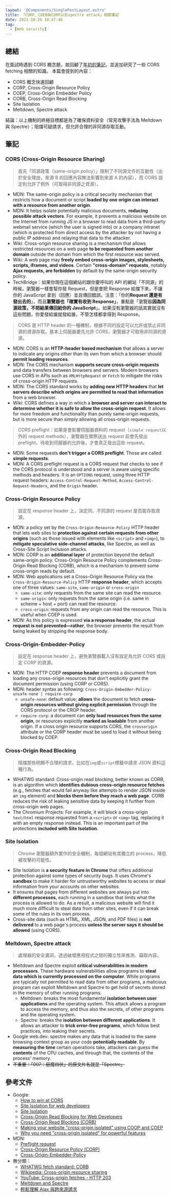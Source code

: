 ```yaml
---
layout: '@Components/SinglePostLayout.astro'
title: 「CORP、COEB與CORP以及spectre attack」相關筆記
date: 2021-10-26 10:47:48
tag:
  - [Web security]
---
```


## 總結

在面試時遇到 CORS 概念題，故回顧了[年初的筆記](https://tzynwang.github.io/2021/cross-origin-resource-sharing/)，並追加研究了一些 CORS fetching 相關的知識。
本篇會提到的內容：

- CORS 概念快速回顧
- CORP, Cross-Origin Resource Policy
- COEP, Cross-Origin Embedder Policy
- CORB, Cross-Origin Read Blocking
- Site Isolation
- Meltdown, Spectre attack

結論：以上機制的終極目標都是為了確保資料安全（常見攻擊手法為 Meltdown 與 Spectre）；阻擋可疑請求，但允許合理的非同源存取互動。

## 筆記

### CORS (Cross-Origin Resource Sharing)

> 首先「同源政策（same-origin policy）」限制了不同源文件的互動性（出於安全理由，來源 B 的回應內容無法影響到來源 A 的內容），而 CORS 設定則允許了例外（可取得非同源之資源）。

- MDN: The same-origin policy is a critical security mechanism that restricts how a document or script **loaded by one origin can interact with a resource from another origin**.
- MDN: It helps isolate potentially malicious documents, **reducing possible attack vectors**. For example, it prevents a malicious website on the Internet from running JS in a browser to read data from a third-party webmail service (which the user is signed into) or a company intranet (which is protected from direct access by the attacker by not having a public IP address) and relaying that data to the attacker.
- Wiki: Cross-origin resource sharing is a mechanism that allows restricted resources on a web page **to be requested from another domain** outside the domain from which the first resource was served.
- Wiki: A web page may **freely embed cross-origin images, stylesheets, scripts, iframes, and videos**. Certain **"cross-domain" requests**, notably **Ajax requests, are forbidden** by default by the same-origin security policy.
- TechBridge：如果你現在這個網站的跟你要呼叫的 API 的網站「不同源」的時候，瀏覽器一樣會幫你發 Request，但是會把 Response 給擋下來，不讓你的 JavaScript 拿到（回應）並且傳回錯誤。注意：「你的**Request 還是有發出去的**」，而且**瀏覽器也「確實有收到 Response」**，重點是「瀏覽器**因為同源政策，不把結果傳回給你的 JavaScript**」。如果沒有瀏覽器的話其實就沒有這些問題，你愛發給誰就發給誰，不管怎樣都拿得到 Response。

> CORS 是 HTTP header 的一種機制，根據不同的設定可以允許或禁止非同源的資源存取。基本上伺服器要先允許 CORS，瀏覽器才可取用非同源的資源。

- MDN: CORS is an **HTTP-header based mechanism** that allows a server to indicate any origins other than its own from which a browser should **permit loading resources**.
- MDN: The CORS mechanism **supports secure cross-origin requests** and data transfers between browsers and servers. Modern browsers use CORS in APIs such as `XMLHttpRequest` or `Fetch` to mitigate the risks of cross-origin HTTP requests.
- MDN: The CORS standard works by **adding new HTTP headers** that **let servers describe which origins are permitted to read that information** from a web browser.
- Wiki: CORS defines a way in which a **browser and server can interact to determine whether it is safe to allow the cross-origin request**. It allows for more freedom and functionality than purely same-origin requests, but is more secure than simply allowing all cross-origin requests.

> CORS preflight：如果是會影響伺服器資料的 request（`simple request`以外的 request methods），瀏覽器在實際送出 request 前會先發出 preflight，待收到伺服器的允許後，才會真正發出這些 request。

- MDN: Some requests **don't trigger a CORS preflight**. Those are called **simple requests**.
- MDN: A CORS preflight request is a CORS request that checks to see if the CORS protocol is understood and a server is aware using specific methods and headers. It is an `OPTIONS` request, using three HTTP request headers: `Access-Control-Request-Method`, `Access-Control-Request-Headers`, and the `Origin` header.

### Cross-Origin Resource Policy

> 設定在 response header 上，決定同、不同源的 request 是否能存取資源。

- MDN: a policy set by the `Cross-Origin-Resource-Policy` HTTP header that lets web sites to **protection against certain requests from other origins** (such as those issued with elements like `<script>` and `<img>`), to **mitigate speculative side-channel attacks**, like Spectre, as well as Cross-Site Script Inclusion attacks.
- MDN: CORP is an **additional layer** of protection beyond the default same-origin policy. Cross-Origin Resource Policy complements Cross-Origin Read Blocking (CORB), which is a mechanism to prevent some cross-origin reads by default.
- MDN: Web applications set a Cross-Origin Resource Policy via the `Cross-Origin-Resource-Policy` HTTP **response header**, which accepts one of three values: `same-site`, `same-origin` or `cross-origin`
  - `same-site`: only requests from the same site can read the resource.
  - `same-origin`: only requests from the same origin (i.e. same in scheme + host + port) can read the resource.
  - `cross-origin`: requests from any origin can read the resource. This is useful when COEP is used.
- MDN: As this policy is expressed **via a response header**, the actual **request is not prevented—rather**, the browser prevents the result from being leaked by stripping the response body.

### Cross-Origin-Embedder-Policy

> 設定在 response header 上，避免瀏覽器載入沒有設定為允許 CORS 或設定 CORP 的資源。

- MDN: The HTTP COEP **response header** prevents a document from loading any cross-origin resources that don't explicitly grant the document permission (using CORP or CORS).
- MDN: header syntax as following: `Cross-Origin-Embedder-Policy: unsafe-none | require-corp`
  - `unsafe-none`: default value; **allows** the document to fetch **cross-origin resources without giving explicit permission** through the CORS protocol or the CROP header.
  - `require-corp`: a document can **only load resources from the same origin**, or resources explicitly **marked as loadable** from another origin. If a cross origin resource supports CORS, the `crossorigin` attribute or the CORP header must be used to load it without being blocked by COEP.

### Cross-Origin Read Blocking

> 阻擋那些明顯不合理的請求，比如在`img`或`script`標籤中請求 JSON 資料這種行為。

- WHATWG standard: Cross-origin read blocking, better known as CORB, is an algorithm which **identifies dubious cross-origin resource fetches** (e.g., fetches that would fail anyway like attempts to render JSON inside an `img` element) and **blocks them before they reach a web page**. CORB reduces the risk of leaking sensitive data by keeping it further from cross-origin web pages.
- The Chromium Projects: For example, it will block a cross-origin `text/html` response requested from a `<script>` or `<img>` tag, replacing it with an empty response instead. This is an important part of the protections **included with Site Isolation**.

### Site Isolation

> Chrome 瀏覽器額外實作的安全機制，每個網站有其獨立的 process，降低被攻擊的可能性。

- Site Isolation is **a security feature in Chrome** that offers additional protection against some types of security bugs. It uses Chrome's **sandbox** to make it harder for untrustworthy websites to access or steal information from your accounts on other websites.
- It ensures that pages from different websites are always put into **different processes**, each running in a sandbox that limits what the process is allowed to do. As a result, a malicious website will find it much more difficult to steal data from other sites, even if it can break some of the rules in its own process.
- Cross-site data (such as HTML, XML, JSON, and PDF files) is **not delivered** to a web page's process **unless the server says it should be allowed** (using CORS).

### Meltdown, Spectre attack

> 處理器的安全漏洞，透過破壞應用程式之間的獨立性來推測、竊取內容。

- Meltdown and Spectre exploit **critical vulnerabilities in modern processors**. These hardware vulnerabilities allow programs to **steal data which is currently processed on the computer**. While programs are typically not permitted to read data from other programs, a malicious program can exploit Meltdown and Spectre to get hold of secrets stored in the memory of other running programs.
  - Meltdown: breaks the most fundamental **isolation between user applications** and the operating system. This attack allows a program to access the memory, and thus also the secrets, of other programs and the operating system.
  - Spectre: breaks the **isolation between different applications**. It allows an attacker to **trick error-free programs**, which follow best practices, into leaking their secrets.
- Google web.dev: spectre makes any data that is loaded to the same browsing context group as your code **potentially readable**. By **measuring the time** certain operations take, attackers can guess the **contents** of the CPU caches, and through that, the contents of the process' memory.
- ~~不重要：「007：惡魔四伏」的原文片名就是「Spectre」~~

## 參考文件

- Google:
  - [How to win at CORS](https://jakearchibald.com/2021/cors/)
  - [Site Isolation for web developers](https://developers.google.com/web/updates/2018/07/site-isolation)
  - [Site Isolation](https://www.chromium.org/Home/chromium-security/site-isolation)
  - [Cross-Origin Read Blocking for Web Developers](https://www.chromium.org/Home/chromium-security/corb-for-developers)
  - [Cross-Origin Read Blocking (CORB)](https://chromium.googlesource.com/chromium/src/+/refs/heads/main/services/network/cross_origin_read_blocking_explainer.md)
  - [Making your website "cross-origin isolated" using COOP and COEP](https://web.dev/coop-coep/)
  - [Why you need "cross-origin isolated" for powerful features](https://web.dev/why-coop-coep/)
- MDN:
  - [Preflight request](https://developer.mozilla.org/en-US/docs/Glossary/Preflight_request)
  - [Cross-Origin Resource Policy (CORP)](<https://developer.mozilla.org/en-US/docs/Web/HTTP/Cross-Origin_Resource_Policy_(CORP)>)
  - [Cross-Origin-Embedder-Policy](https://developer.mozilla.org/en-US/docs/Web/HTTP/Headers/Cross-Origin-Embedder-Policy)
- 無分類：
  - [WHATWG fetch standard: CORB](https://fetch.spec.whatwg.org/#corb)
  - [Wikipedia: Cross-origin resource sharing](https://en.wikipedia.org/wiki/Cross-origin_resource_sharing)
  - [YouTube: Cross-origin fetches - HTTP 203](https://youtu.be/vfAHa5GBLio)
  - [Meltdown and Spectre](https://meltdownattack.com/)
  - [輕鬆理解 Ajax 與跨來源請求](https://blog.techbridge.cc/2017/05/20/api-ajax-cors-and-jsonp/)
